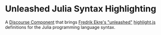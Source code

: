 # Unleashed Julia Syntax Highlighting

A [Discourse Component](https://meta.discourse.org/c/theme-component/120/none) that brings [Fredrik Ekre's "unleashed"](https://fredrikekre.se/posts/highlight-julia/) [highlight.js](https://highlightjs.org) definitions for the Julia programming language syntax.
